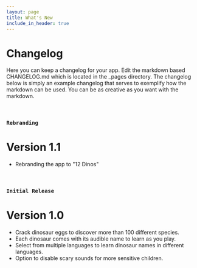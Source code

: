 ```yaml
---
layout: page
title: What's New
include_in_header: true
---
```


# Changelog
Here you can keep a changelog for your app. Edit the markdown based CHANGELOG.md which is located in the _pages directory. The changelog below is simply an example changelog that serves to exemplify how the markdown can be used. You can be as creative as you want with the markdown.


<br>

### `Rebranding`
# **Version 1.1**
  - Rebranding the app to "12 Dinos"
<br>


### `Initial Release`
# **Version 1.0**
  - Crack dinosaur eggs to discover more than 100 different species.
  - Each dinosaur comes with its audible name to learn as you play.
  - Select from multiple languages to learn dinosaur names in different languages.
  - Option to disable scary sounds for more sensitive children.
<br>
